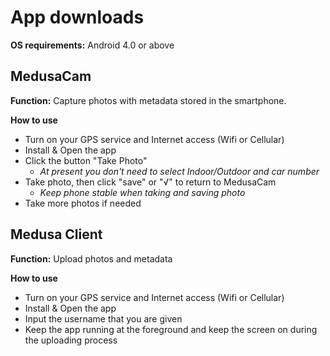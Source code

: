 # App downloads

**OS requirements:** Android 4.0 or above

## MedusaCam

**Function:** Capture photos with metadata stored in the smartphone.

**How to use**
- Turn on your GPS service and Internet access (Wifi or Cellular)
- Install & Open the app
- Click the button "Take Photo" 
	- *At present you don't need to select Indoor/Outdoor and car number*
- Take photo, then click "save" or "√" to return to MedusaCam 
	- *Keep phone stable when taking and saving photo*
- Take more photos if needed


## Medusa Client

**Function:** Upload photos and metadata

**How to use**
- Turn on your GPS service and Internet access (Wifi or Cellular)
- Install & Open the app
- Input the username that you are given 
- Keep the app running at the foreground and keep the screen on during the uploading process
